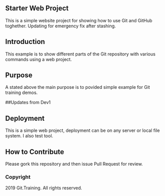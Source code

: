 ## Starter Web Project
This is a simple website project for showing how to use Git and GitHub toghether.
Updating for emergency fix after stashing.

## Introduction
This example is to show different parts of the Git repository with various commands using a web project.

## Purpose
A stated above the main purpose is to povided simple example for Git training demos. 

##Updates from Dev1

## Deployment 
This is a simple web project, deployment can be on any server or local file system.
I also test tool.

## How to Contribute
Please gork this repository and then issue Pull Request for review.

### Copyright
2019 Git.Training. All rights reserved.
